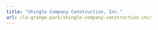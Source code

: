 ```yaml
---
title: "Shingle Company Construction, Inc."
url: /la-grange-park/shingle-company-construction-inc/
---
```

